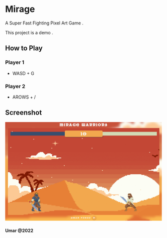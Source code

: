# Mirage

A Super Fast Fighting Pixel Art Game .

This project is a demo .

## How to Play

### Player 1
- WASD + G
### Player 2
- AROWS + /

## Screenshot

![App Screenshot](https://raw.githubusercontent.com/OmarChefrad/MIRAGE/main/mirage.png)

#### Umar @2022
